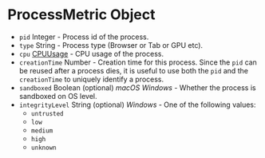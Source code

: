 # ProcessMetric Object

* `pid` Integer - Process id of the process.
* `type` String - Process type (Browser or Tab or GPU etc).
* `cpu` [CPUUsage](cpu-usage.md) - CPU usage of the process.
* `creationTime` Number - Creation time for this process. Since the `pid` can be reused after a process dies,
    it is useful to use both the `pid` and the `creationTime` to uniquely identify a process.
* `sandboxed` Boolean (optional) _macOS_ _Windows_ - Whether the process is sandboxed on OS level.
* `integrityLevel` String (optional) _Windows_ - One of the following values:
  * `untrusted`
  * `low`
  * `medium`
  * `high`
  * `unknown`
